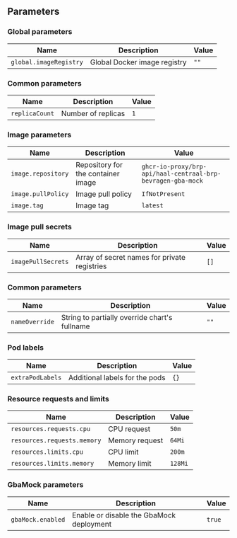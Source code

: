 ## Parameters

### Global parameters

| Name                   | Description                  | Value |
| ---------------------- | ---------------------------- | ----- |
| `global.imageRegistry` | Global Docker image registry | `""`  |

### Common parameters

| Name           | Description        | Value |
| -------------- | ------------------ | ----- |
| `replicaCount` | Number of replicas | `1`   |

### Image parameters

| Name               | Description                        | Value                                                       |
| ------------------ | ---------------------------------- | ----------------------------------------------------------- |
| `image.repository` | Repository for the container image | `ghcr-io-proxy/brp-api/haal-centraal-brp-bevragen-gba-mock` |
| `image.pullPolicy` | Image pull policy                  | `IfNotPresent`                                              |
| `image.tag`        | Image tag                          | `latest`                                                    |

### Image pull secrets

| Name               | Description                                  | Value |
| ------------------ | -------------------------------------------- | ----- |
| `imagePullSecrets` | Array of secret names for private registries | `[]`  |

### Common parameters

| Name           | Description                                   | Value |
| -------------- | --------------------------------------------- | ----- |
| `nameOverride` | String to partially override chart's fullname | `""`  |

### Pod labels

| Name             | Description                    | Value |
| ---------------- | ------------------------------ | ----- |
| `extraPodLabels` | Additional labels for the pods | `{}`  |

### Resource requests and limits

| Name                        | Description    | Value   |
| --------------------------- | -------------- | ------- |
| `resources.requests.cpu`    | CPU request    | `50m`   |
| `resources.requests.memory` | Memory request | `64Mi`  |
| `resources.limits.cpu`      | CPU limit      | `200m`  |
| `resources.limits.memory`   | Memory limit   | `128Mi` |

### GbaMock parameters

| Name              | Description                              | Value  |
| ----------------- | ---------------------------------------- | ------ |
| `gbaMock.enabled` | Enable or disable the GbaMock deployment | `true` |

